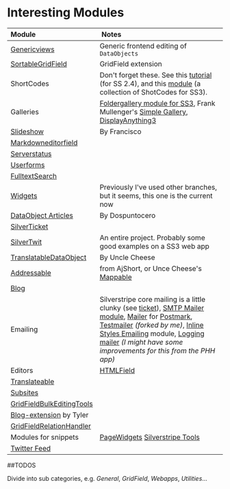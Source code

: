 # Interesting Modules

| Module | Notes |
|:---|:---|
| [Genericviews](https://github.com/chillu/silverstripe-genericviews) | Generic frontend editing of `DataObjects` |
| [SortableGridField](https://github.com/UndefinedOffset/SortableGridField) | GridField extension |
| ShortCodes | Don't forget these. See this [tutorial](http://www.ssbits.com/tutorials/2010/2-4-using-short-codes-to-embed-a-youtube-video/) (for SS 2.4), and this [module](https://github.com/cwsoft/silverstripe-shortcode) (a collection of ShotCodes for SS3). |
| Galleries | [Foldergallery module for SS3](https://github.com/cwsoft/silverstripe-foldergallery), Frank Mullenger's [Simple Gallery](https://github.com/frankmullenger/silverstripe-simplegallery), [DisplayAnything3](https://github.com/codem/DisplayAnything3)  |
| [Slideshow](https://github.com/dospuntocero/Slideshow) | By Francisco |
| [Markdowneditorfield](https://github.com/wolfv/silverstripe-markdowneditorfield) | |
| [Serverstatus](https://github.com/amoebas/silverstripe-serverstatus) | |
| [Userforms](https://github.com/silverstripe/silverstripe-userforms) | |
| [FulltextSearch](http://www.silverstripe.org/fulltextsearch-module/) | |
| [Widgets](https://github.com/silverstripe/silverstripe-widgets) | Previously I've used other branches, but it seems, this one is the current now |
| [DataObject Articles](https://github.com/dospuntocero/DOArticles) | By Dospuntocero |
| [SilverTicket](https://github.com/cam-findlay/silvertripe-silverticket) | |
| [SilverTwit](https://github.com/silverstripe-australia/silvertwit) | An entire project. Probably some good examples on a SS3 web app |
| [TranslatableDataObject](https://github.com/unclecheese/TranslatableDataObject) | By Uncle Cheese | 
| [Addressable](https://github.com/ajshort/silverstripe-addressable) | from AjShort, or Unce Cheese's [Mappable](https://github.com/unclecheese/Mappable) |
| [Blog](https://github.com/silverstripe/silverstripe-blog) | | 
| Emailing | Silverstripe core mailing is a little clunky (see [ticket](http://open.silverstripe.org/ticket/3427)), [SMTP Mailer module](https://github.com/xeraa/silverstripe-smtp), [Mailer](https://github.com/fullscreeninteractive/silverstripe-postmarkmailer) for [Postmark](http://postmarkapp.com), [Testmailer](https://github.com/sunnysideup/silverstripe-testmailer) _(forked by me)_, [Inline Styles Emailing](https://github.com/burnbright/silverstripe-inlinestylesemail) module, [Logging mailer](https://github.com/natmchugh/loggingmailer) _(I might have some improvements for this from the PHH app)_ |
| Editors | [HTMLField](https://github.com/timonr/silverstripe-htmlfield-module) |
| [Translateable](https://github.com/silverstripe/silverstripe-translatable) | |
| [Subsites](https://github.com/silverstripe/silverstripe-subsites) | |
| [GridFieldBulkEditingTools](https://github.com/colymba/GridFieldBulkEditingTools) | | 
| [Blog-extension](https://github.com/tylerkidd/silverstripe-blog-extension) by Tyler | |
| [GridFieldRelationHandler](https://github.com/simonwelsh/silverstripe-GridFieldRelationHandler) | |
| Modules for snippets | [PageWidgets](https://github.com/dimension27/silverstripe-pagewidgets) [Silverstripe Tools](https://github.com/dimension27/silverstripe-tools)|
| [Twitter Feed](https://github.com/tylerkidd/silverstripe-twitter-feed) | |


##TODOS

Divide into sub categories, e.g. _General_, _GridField_, _Webapps_, _Utilities_...

